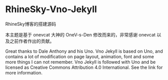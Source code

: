 # RhineSky-Vno-Jekyll
RhineSky博客的搭建源码

本主题是基于 onevcat 大神的 OneV-s-Den 修改而来的，非常感谢 onevcat 以及之前作者作出的贡献。

Great thanks to Dale Anthony and his Uno. Vno Jekyll is based on Uno, and contains a lot of modification on page layout, animation, font and some more things I can not remember. Vno Jekyll is followed with Uno and be licensed as Creative Commons Attribution 4.0 International. See the link for more information.
